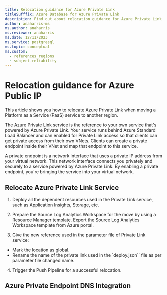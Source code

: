 ```yaml
---
title: Relocation guidance for Azure Private Link
titleSufffix: Azure Database for Azure Private Link
description: Find out about relocation guidance for Azure Private Link
author: anaharris-ms
ms.author: anaharris
ms.reviewer: anaharris
ms.date: 12/11/2023
ms.service: postgresql
ms.topic: conceptual
ms.custom:
  - references_regions
  - subject-reliability
---
```


# Relocation guidance for Azure Public IP

This article shows you how to relocate Azure Private Link when moving a Platform as a Service (PaaS) service to another region. 

The Azure Private Link service is the reference to your own service that's powered by Azure Private Link. Your service runs behind Azure Standard Load
Balancer and can enabled for Private Link access so that clients can get private access from their own VNets. Clients can create a private endpoint inside their VNet and map that endpoint to this service.

A private endpoint is a network interface that uses a private IP address from your virtual network. This network interface connects you privately and securely
to a service powered by Azure Private Link. By enabling a private endpoint, you're bringing the service into your virtual network.


## Relocate Azure Private Link Service


1. Deploy all the dependent resources used in the Private Link service, such as Application Insights, Storage, etc.

2. Prepare the Source Log Analytics Workspace for the move by using a Resource Manager template. Export the Source Log Analytics Workspace template from Azure portal.

3. Give the new reference used in the parameter file of Private Link service:

  - Mark the location as global.
  - Rename the name of the private link used in the `deploy.json`` file as per parameter file changed name.

4. Trigger the Push Pipeline for a successful relocation.


## Azure Private Endpoint DNS Integration